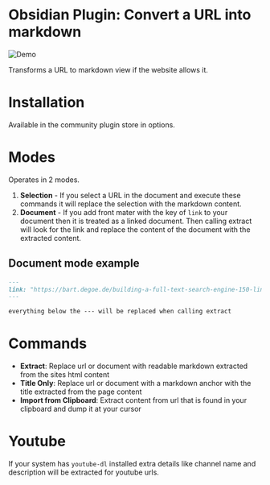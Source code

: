 # Obsidian Plugin: Convert a URL into markdown
![Demo](images/demo-extract-url.gif)

Transforms a URL to markdown view if the website allows it.

# Installation
Available in the community plugin store in options.

# Modes
Operates in 2 modes.
1. __Selection__ - If you select a URL in the document and execute these commands it will replace the selection with the markdown content.
2. __Document__ - If you add front mater with the key of `link` to your document then it is treated as a linked document. Then calling extract will look for the link and replace the content of the document with the extracted content.

## Document mode example
```markdown
---
link: "https://bart.degoe.de/building-a-full-text-search-engine-150-lines-of-code/"
---

everything below the --- will be replaced when calling extract
```

# Commands
- __Extract__: Replace url or document with readable markdown extracted from the sites html content
- __Title Only__: Replace url or document with a markdown anchor with the title extracted from the page content
- __Import from Clipboard__: Extract content from url that is found in your clipboard and dump it at your cursor

# Youtube
If your system has `youtube-dl` installed extra details like channel name and description will be extracted for youtube urls.
